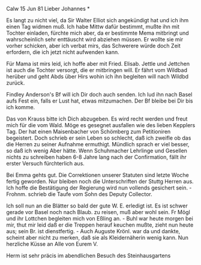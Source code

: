  Calw 15 Jun 81
Lieber Johannes <Hesse>*

Es langt zu nicht viel, da Sir Walter Elliot sich angekündigt hat und ich ihm einen Tag widmen muß. Ich habe Mittw dafür bestimmt, mußte ihn mit Tochter einladen, fürchte mich aber, da er bestimmte Mema mitbringt und wahrscheinlich sehr enttäuscht wird abziehen müssen. Er wollte sie mir vorher schicken, aber ich verbat mirs, das Schwerere würde doch Zeit erfordern, die ich jetzt nicht aufwenden kann.

Für Mama ist mirs leid, ich hoffe aber mit Fried. Elisab. Jettle und Jettchen ist auch die Tochter versorgt, die er mitbringen will. Er fährt vom Wildbad herüber und geht Abds über Hirs wohin ich ihn begleiten will nach Wildbd zurück.

Findley Anderson's Bf will ich Dir doch auch senden. Ich lud ihn nach Basel aufs Fest ein, falls er Lust hat, etwas mitzumachen. Der Bf bleibe bei Dir bis ich komme.

Das von Krauss bitte ich Dich abzugeben. Es wird recht werden und freut mich für die vom Wald. Möge es gesegnet ausfallen wie des lieben Kepplers Tag. Der hat einen Maisenbacher von Schömberg zum Petitioniren begeistert. Doch schrieb er sein Leben so schlecht, daß ich zweifle ob das die Herren zu seiner Aufnahme ermuthigt. Mündlich sprach er viel besser, so daß ich wenig Aber hätte. Wenn Schuhmacher Lehrlinge und Gesellen nichts zu schreiben haben 6-8 Jahre lang nach der Confirmation, fällt ihr erster Versuch fürchterlich aus.

Bei Emma gehts gut. Die Correktionen unserer Statuten sind letzte Woche fertig geworden. Nur bleiben noch die Unterschriften der Stuttg Herren aus. Ich hoffe die Bestätigung der Regierung wird nun vollends gesichert sein. - Frohnm. schrieb die Taufe vom Sohn des Deputy Collector.

Ich soll nun an die Blätter so bald der gute W. E. erledigt ist. Es ist schwer gerade vor Basel noch nach Blaub. zu reisen, muß aber wohl sein. Fr Mögl und ihr Lottchen begleiten mich von Eßling an. - Buhl war heute morgen bei mir, thut mir leid daß er die Treppen herauf keuchen mußte, zieht nun heute aus; sein Br. ist dienstfertig. - Auch Auguste Krönl. war da und dankte, scheint aber nicht zu merken, daß sie als Kleidernäherin wenig kann. Nun herzliche Küsse an Alle von
 Eurem V.

Herm ist sehr präcis im abendlichen Besuch des Steinhausgartens 